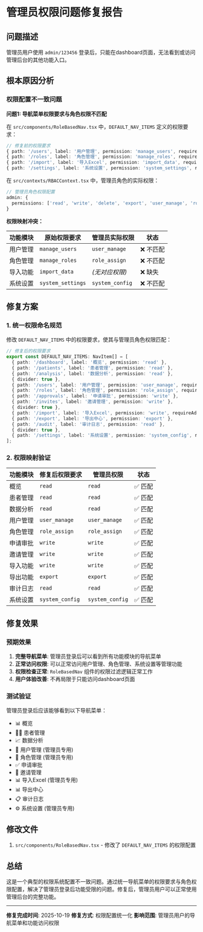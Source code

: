 # 管理员权限问题修复报告

## 问题描述

管理员用户使用 `admin/123456` 登录后，只能在dashboard页面，无法看到或访问管理后台的其他功能入口。

## 根本原因分析

### 权限配置不一致问题

**问题1: 导航菜单权限要求与角色权限不匹配**

在 `src/components/RoleBasedNav.tsx` 中，`DEFAULT_NAV_ITEMS` 定义的权限要求：

```typescript
// 修复前的权限要求
{ path: '/users', label: '用户管理', permission: 'manage_users', requireAdmin: true }
{ path: '/roles', label: '角色管理', permission: 'manage_roles', requireAdmin: true }
{ path: '/import', label: '导入Excel', permission: 'import_data', requireAdmin: true }
{ path: '/settings', label: '系统设置', permission: 'system_settings', requireAdmin: true }
```

在 `src/contexts/RBACContext.tsx` 中，管理员角色的实际权限：

```typescript
// 管理员角色权限配置
admin: {
  permissions: ['read', 'write', 'delete', 'export', 'user_manage', 'role_assign', 'system_config']
}
```

**权限映射冲突：**

| 功能模块 | 原始权限要求 | 管理员实际权限 | 状态 |
|---------|-------------|---------------|------|
| 用户管理 | `manage_users` | `user_manage` | ❌ 不匹配 |
| 角色管理 | `manage_roles` | `role_assign` | ❌ 不匹配 |
| 导入功能 | `import_data` | *(无对应权限)* | ❌ 缺失 |
| 系统设置 | `system_settings` | `system_config` | ❌ 不匹配 |

## 修复方案

### 1. 统一权限命名规范

修改 `DEFAULT_NAV_ITEMS` 中的权限要求，使其与管理员角色权限匹配：

```typescript
// 修复后的权限要求
export const DEFAULT_NAV_ITEMS: NavItem[] = [
  { path: '/dashboard', label: '概览', permission: 'read' },
  { path: '/patients', label: '患者管理', permission: 'read' },
  { path: '/analysis', label: '数据分析', permission: 'read' },
  { divider: true },
  { path: '/users', label: '用户管理', permission: 'user_manage', requireAdmin: true },
  { path: '/roles', label: '角色管理', permission: 'role_assign', requireAdmin: true },
  { path: '/approvals', label: '申请审批', permission: 'write' },
  { path: '/invites', label: '邀请管理', permission: 'write' },
  { divider: true },
  { path: '/import', label: '导入Excel', permission: 'write', requireAdmin: true },
  { path: '/export', label: '导出中心', permission: 'export' },
  { path: '/audit', label: '审计日志', permission: 'read' },
  { divider: true },
  { path: '/settings', label: '系统设置', permission: 'system_config', requireAdmin: true },
];
```

### 2. 权限映射验证

| 功能模块 | 修复后权限要求 | 管理员权限 | 状态 |
|---------|---------------|-----------|------|
| 概览 | `read` | `read` | ✅ 匹配 |
| 患者管理 | `read` | `read` | ✅ 匹配 |
| 数据分析 | `read` | `read` | ✅ 匹配 |
| 用户管理 | `user_manage` | `user_manage` | ✅ 匹配 |
| 角色管理 | `role_assign` | `role_assign` | ✅ 匹配 |
| 申请审批 | `write` | `write` | ✅ 匹配 |
| 邀请管理 | `write` | `write` | ✅ 匹配 |
| 导入功能 | `write` | `write` | ✅ 匹配 |
| 导出功能 | `export` | `export` | ✅ 匹配 |
| 审计日志 | `read` | `read` | ✅ 匹配 |
| 系统设置 | `system_config` | `system_config` | ✅ 匹配 |

## 修复效果

### 预期效果

1. **完整导航菜单**: 管理员登录后可以看到所有功能模块的导航菜单
2. **正常访问权限**: 可以正常访问用户管理、角色管理、系统设置等管理功能
3. **权限检查正常**: `RoleBasedNav` 组件的权限过滤逻辑正常工作
4. **用户体验改善**: 不再局限于只能访问dashboard页面

### 测试验证

管理员登录后应该能够看到以下导航菜单：

- 📊 概览
- 👨‍⚕️ 患者管理
- 📈 数据分析
- 👥 用户管理 (管理员专用)
- 🔑 角色管理 (管理员专用)
- ✅ 申请审批
- 📧 邀请管理
- 📊 导入Excel (管理员专用)
- 📊 导出中心
- 📋 审计日志
- ⚙️ 系统设置 (管理员专用)

## 修改文件

1. `src/components/RoleBasedNav.tsx` - 修改了 `DEFAULT_NAV_ITEMS` 的权限配置

## 总结

这是一个典型的权限系统配置不一致问题。通过统一导航菜单的权限要求与角色权限配置，解决了管理员登录后功能受限的问题。修复后，管理员用户可以正常使用管理后台的完整功能。

---

**修复完成时间**: 2025-10-19
**修复方式**: 权限配置统一化
**影响范围**: 管理员用户的导航菜单和功能访问权限